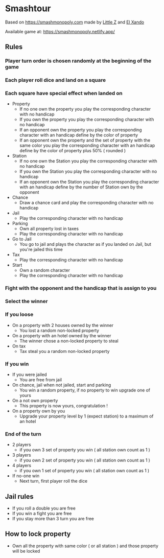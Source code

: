 # Smashtour

Based on https://smashmonopoly.com made by [Little Z](https://www.youtube.com/c/LittleZubat) and [El Xando](https://www.youtube.com/ElXando1993)

Available game at: https://smashmonopoly.netlify.app/

## Rules

### Player turn order is chosen randomly at the beginning of the game
### Each player roll dice and land on a square
### Each square have special effect when landed on
  - Property
    - If no one own the property you play the corresponding character with no handicap
    - If you own the property you play the corresponding character with no handicap
    - If an opponent own the property you play the corresponding character with an handicap define by the color of property
    - If an opponent own the property and the set of property with the same color you play the corresponding character with an handicap define by the color of property plus 50% ( rounded )
  - Station
    - If no one own the Station you play the corresponding character with no handicap
    - If you own the Station you play the corresponding character with no handicap
    - If an opponent own the Station you play the corresponding character with an handicap define by the number of Station own by the opponent
  - Chance
    - Draw a chance card and play the corresponding character with no handicap
  - Jail
    - Play the corresponding character with no handicap
  - Parking
    - Own all property lost in taxes
    - Play the corresponding character with no handicap
  - Go to Jail
    - You go to jail and plays the character as if you landed on Jail, but you're jailed this time
  - Tax
    - Play the corresponding character with no handicap
  - Start
    - Own a random character
    - Play the corresponding character with no handicap
### Fight with the opponent and the handicap that is assign to you
### Select the winner
### If you loose
  - On a property with 2 houses owned by the winner
    - You lost a random non-locked property
  - On a property with an hotel owned by the winner
    - The winner chose a non-locked property to steal
  - On tax
    - Tax steal you a random non-locked property
### If you win
  - If you were jailed
    - You are free from jail
  - On chance, jail when not jailed, start and parking
    - You win a random property, if no property to win upgrade one of yours
  - On a not own property
    - This property is now yours, congratulation !
  - On a property own by you
    - Upgrade your property level by 1 (expect station) to a maximum of an hotel
### End of the turn
  - 2 players
    - if you own 3 set of property you win ( all station own count as 1 )
  - 3 players
    - if you own 2 set of property you win ( all station own count as 1 )
  - 4 players
    - if you own 1 set of property you win ( all station own count as 1 )
  - If no-one win
    - Next turn, first player roll the dice

## Jail rules
  - If you roll a double you are free
  - If you win a fight you are free
  - If you stay more than 3 turn you are free 

## How to lock property
  - Own all the property with same color ( or all station ) and those property will be locked
